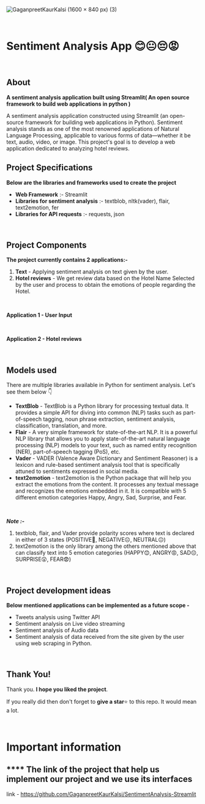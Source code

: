 ![GaganpreetKaurKalsi (1600 × 840 px) (3)](https://user-images.githubusercontent.com/54144759/173081855-4057d6b4-2e57-475b-961e-5cdb91604bda.png)

<br>

# Sentiment Analysis App 😊😐😔😡

<br>

## About
**A sentiment analysis application built using Streamlit( An open source framework to build web applications in python )**

A sentiment analysis application constructed using Streamlit (an open-source framework for building web applications in Python).
Sentiment analysis stands as one of the most renowned applications of Natural Language Processing, applicable to various forms of data—whether it be text, audio, video, or image. This project's goal is to develop a web application dedicated to analyzing hotel reviews.
<br>


## Project Specifications

**Below are the libraries and frameworks used to create the project**
- **Web Framework** :- Streamlit
- **Libraries for sentiment analysis** :- textblob, nltk(vader), flair, text2emotion, fer
- **Libraries for API requests** :- requests, json

<br>

## Project Components

**The project currently contains 2 applications:-**
1. **Text** - Applying sentiment analysis on text given by the user.
2. **Hotel reviews** - We get review data based on the Hotel Name Selected by the user and process to obtain the emotions of people regarding the Hotel.


<br>


**Application 1 - User Input**          

<br>

**Application 2 - Hotel reviews**   

<br>

## Models used
There are multiple libraries available in Python for sentiment analysis. Let's see them below 👇

- **TextBlob** - TextBlob is a Python library for processing textual data. It provides a simple API for diving into common (NLP) tasks such as part-of-speech tagging, noun phrase extraction, sentiment analysis, classification, translation, and more.
- **Flair** - A very simple framework for state-of-the-art NLP. It is a powerful NLP library that allows you to apply state-of-the-art natural language processing (NLP) models to your text, such as named entity recognition (NER), part-of-speech tagging (PoS), etc.
- **Vader** - VADER (Valence Aware Dictionary and Sentiment Reasoner) is a lexicon and rule-based sentiment analysis tool that is specifically attuned to sentiments expressed in social media. 
- **text2emotion** - text2emotion is the Python package that will help you extract the emotions from the content. It processes any textual message and recognizes the emotions embedded in it. It is compatible with 5 different emotion categories Happy, Angry, Sad, Surprise, and Fear.

<br>

*__Note :-__* 
1. textblob, flair, and Vader provide polarity scores where text is declared in either of 3 states (POSITIVE🙂, NEGATIVE☹️, NEUTRAL😐)
2. text2emotion is the only library among the others mentioned above that can classify text into 5 emotion categories (HAPPY😊, ANGRY😡, SAD😔, SURPRISE😲, FEAR😨)

<br>

## Project development ideas

**Below mentioned applications can be implemented as a future scope -**
- Tweets analysis using Twitter API
- Sentiment analysis on Live video streaming
- Sentiment analysis of Audio data
- Sentiment analysis of data received from the site given by the user using web scraping in Python.

<br>

## Thank You!
Thank you. **I hope you liked the project**. 

If you really did then don't forget to **give a star**⭐ to this repo. It would mean a lot.

<br>

# Important information

## **** The link of the project that help us implement our project and we use its interfaces
 
link - https://github.com/GaganpreetKaurKalsi/SentimentAnalysis-Streamlit

<br>
